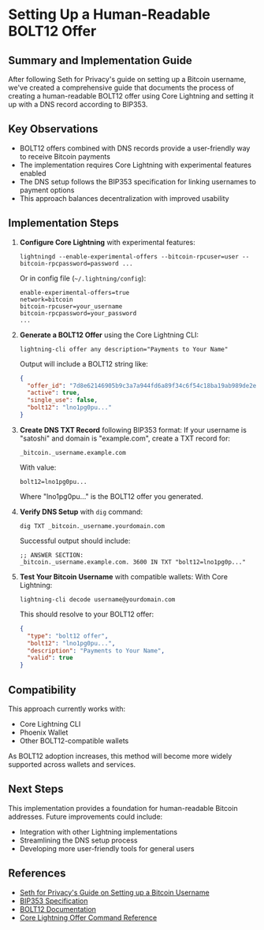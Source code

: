 # Setting Up a Human-Readable BOLT12 Offer

## Summary and Implementation Guide

After following Seth for Privacy's guide on setting up a Bitcoin username, we've created a comprehensive
guide that documents the process of creating a human-readable BOLT12 offer using Core Lightning and
setting it up with a DNS record according to BIP353.

## Key Observations

- BOLT12 offers combined with DNS records provide a user-friendly way to receive Bitcoin payments
- The implementation requires Core Lightning with experimental features enabled
- The DNS setup follows the BIP353 specification for linking usernames to payment options
- This approach balances decentralization with improved usability

## Implementation Steps

1. **Configure Core Lightning** with experimental features:
   ```
   lightningd --enable-experimental-offers --bitcoin-rpcuser=user --bitcoin-rpcpassword=password ...
   ```
   Or in config file (`~/.lightning/config`):
   ```
   enable-experimental-offers=true
   network=bitcoin
   bitcoin-rpcuser=your_username
   bitcoin-rpcpassword=your_password
   ...
   ```

2. **Generate a BOLT12 Offer** using the Core Lightning CLI:
   ```
   lightning-cli offer any description="Payments to Your Name"
   ```
   Output will include a BOLT12 string like:
   ```json
   {
     "offer_id": "7d8e62146905b9c3a7a944fd6a89f34c6f54c18ba19ab989de2e5ac2a3cc4654",
     "active": true,
     "single_use": false,
     "bolt12": "lno1pg0pu..."
   }
   ```

3. **Create DNS TXT Record** following BIP353 format:
   If your username is "satoshi" and domain is "example.com", create a TXT record for:
   ```
   _bitcoin._username.example.com
   ```
   With value:
   ```
   bolt12=lno1pg0pu...
   ```
   Where "lno1pg0pu..." is the BOLT12 offer you generated.

4. **Verify DNS Setup** with `dig` command:
   ```
   dig TXT _bitcoin._username.yourdomain.com
   ```
   Successful output should include:
   ```
   ;; ANSWER SECTION:
   _bitcoin._username.example.com. 3600 IN TXT "bolt12=lno1pg0p..."
   ```

5. **Test Your Bitcoin Username** with compatible wallets:
   With Core Lightning:
   ```
   lightning-cli decode username@yourdomain.com
   ```
   This should resolve to your BOLT12 offer:
   ```json
   {
     "type": "bolt12 offer",
     "bolt12": "lno1pg0pu...",
     "description": "Payments to Your Name",
     "valid": true
   }
   ```

## Compatibility

This approach currently works with:
- Core Lightning CLI
- Phoenix Wallet
- Other BOLT12-compatible wallets

As BOLT12 adoption increases, this method will become more widely supported across wallets
and services.

## Next Steps

This implementation provides a foundation for human-readable Bitcoin addresses. Future improvements
could include:
- Integration with other Lightning implementations
- Streamlining the DNS setup process
- Developing more user-friendly tools for general users

## References

- [Seth for Privacy's Guide on Setting up a Bitcoin Username](https://sethforprivacy.com/guides/setting-up-a-bitcoin-username/)
- [BIP353 Specification](https://github.com/bitcoin/bips/blob/master/bip-0353.mediawiki)
- [BOLT12 Documentation](https://bolt12.org/)
- [Core Lightning Offer Command Reference](https://docs.corelightning.org/reference/offer)
